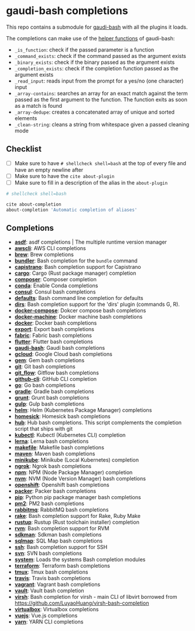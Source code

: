 # gaudi-bash completions

This repo contains a submodule for [gaudi-bash](https://github.com/g-udi/gaudi-bash) with all the plugins it loads.

The completions can make use of the [helper functions](https://github.com/g-udi/gaudi-bash/blob/master/lib/helpers/utils.bash) of gaudi-bash:
- `_is_function`: check if the passed parameter is a function
- `_command_exists`: check if the command passed as the argument exists
- `_binary_exists`: check if the binary passed as the argument exists
- `_completion_exists`: check if the completion function passed as the argument exists
- `_read_input`: reads input from the prompt for a yes/no (one character) input
- `_array-contains`: searches an array for an exact match against the term passed as the first argument to the function. The function exits as soon as a match is found
- `_array-dedupe`: creates a concatenated array of unique and sorted elements
- `_clean-string`: cleans a string from whitespace given a passed cleaning mode

## Checklist

- [ ] Make sure to have `# shellcheck shell=bash` at the top of every file and have an empty newline after
- [ ] Make sure to have the `cite about-plugin`
- [ ] Make sure to fill in a description of the alias in the `about-plugin`

 ```bash
# shellcheck shell=bash

cite about-completion
about-completion 'Automatic completion of aliases'
 ```

## Completions

- **[asdf](/lib/asdf.completions.bash)**: asdf completions | The multiple runtime version manager
- **[awscli](/lib/awscli.completions.bash)**: AWS CLI completions
- **[brew](/lib/brew.completions.bash)**: Brew completions
- **[bundler](/lib/bundler.completions.bash)**: Bash completion for the `bundle` command
- **[capistrano](/lib/capistrano.completions.bash)**: Bash completion support for Capistrano
- **[cargo](/lib/cargo.completions.bash)**: Cargo (Rust package manager) completion
- **[composer](/lib/composer.completions.bash)**: Composer completion
- **[conda](/lib/conda.completions.bash)**: Enable Conda completions
- **[consul](/lib/consul.completions.bash)**: Consul bash completions
- **[defaults](/lib/defaults.completions.bash)**: Bash command line completion for defaults
- **[dirs](/lib/dirs.completions.bash)**: Bash completion support for the 'dirs' plugin (commands G, R).
- **[docker-compose](/lib/docker-compose.completions.bash)**: Dokcer compose bash completions
- **[docker-machine](/lib/docker-machine.completions.bash)**: Docker machine bash completions
- **[docker](/lib/docker.completions.bash)**: Docker bash completions
- **[export](/lib/export.completions.bash)**: Export bash completions
- **[fabric](/lib/fabric.completions.bash)**: Fabric bash completions
- **[flutter](/lib/flutter.completions.bash)**: Flutter bash completions
- **[gaudi-bash](/lib/gaudi-bash.completions.bash)**: Gaudi bash completions
- **[gcloud](/lib/gcloud.completions.bash)**: Google Cloud bash completions
- **[gem](/lib/gem.completions.bash)**: Gem bash completions
- **[git](/lib/git.completions.bash)**: Git bash completions
- **[git_flow](/lib/git_flow.completions.bash)**: Gitflow bash completions
- **[github-cli](/lib/github-cli.completions.bash)**: GitHub CLI completion
- **[go](/lib/go.completions.bash)**: Go bash completions
- **[gradle](/lib/gradle.completions.bash)**: Gradle bash completions
- **[grunt](/lib/grunt.completions.bash)**: Grunt bash completions
- **[gulp](/lib/gulp.completions.bash)**: Gulp bash completions
- **[helm](/lib/helm.completions.bash)**: Helm (Kubernetes Package Manager) completions
- **[homesick](/lib/homesick.completions.bash)**: Homesick bash completions
- **[hub](/lib/hub.completions.bash)**: Hub bash completions. This script complements the completion script that ships with git
- **[kubectl](/lib/kubectl.completions.bash)**: Kubectl (Kubernetes CLI) completion
- **[lerna](/lib/lerna.completions.bash)**: Lerna bash completions
- **[makefile](/lib/makefile.completions.bash)**: Makefile bash completions
- **[maven](/lib/maven.completions.bash)**: Maven bash completions
- **[minikube](/lib/minikube.completions.bash)**: Minikube (Local Kubernetes) completion
- **[ngrok](/lib/ngrok.completions.bash)**: Ngrok bash completions
- **[npm](/lib/npm.completions.bash)**: NPM (Node Package Manager) completion
- **[nvm](/lib/nvm.completions.bash)**: NVM (Node Version Manager) bash completions
- **[openshift](/lib/openshift.completions.bash)**: Openshift bash completions
- **[packer](/lib/packer.completions.bash)**: Packer bash completions
- **[pip](/lib/pip.completions.bash)**: Python pip package manager bash completions
- **[pm2](/lib/pm2.completions.bash)**: PM2 bash completions
- **[rabbitmq](/lib/rabbitmq.completions.bash)**: RabbitMQ bash completions
- **[rake](/lib/rake.completions.bash)**: Bash completion support for Rake, Ruby Make
- **[rustup](/lib/rustup.completions.bash)**: Rustup (Rust toolchain installer) completion
- **[rvm](/lib/rvm.completions.bash)**: Bash completion support for RVM
- **[sdkman](/lib/sdkman.completions.bash)**: Sdkman bash completions
- **[sqlmap](/lib/sqlmap.completions.bash)**: SQL Map bash completions
- **[ssh](/lib/ssh.completions.bash)**: Bash completion support for SSH
- **[svn](/lib/svn.completions.bash)**: SVN bash completions
- **[system](/lib/system.completions.bash)**: Loads the systems Bash completion modules
- **[terraform](/lib/terraform.completions.bash)**: Terraform bash completions
- **[tmux](/lib/tmux.completions.bash)**: Tmux bash completions
- **[travis](/lib/travis.completions.bash)**: Travis bash completions
- **[vagrant](/lib/vagrant.completions.bash)**: Vagrant bash completions
- **[vault](/lib/vault.completions.bash)**: Vault bash completion
- **[virsh](/lib/virsh.completions.bash)**: Bash completion for virsh - main CLI of libvirt borrowed from https://github.com/LuyaoHuang/virsh-bash-completion
- **[virtualbox](/lib/virtualbox.completions.bash)**: Virtualbox completions
- **[vuejs](/lib/vuejs.completions.bash)**: Vue.js completions
- **[yarn](/lib/yarn.completions.bash)**: YARN CLI completions